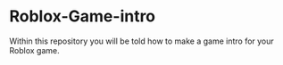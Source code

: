 # Roblox-Game-intro
Within this repository you will be told how to make a game intro for your Roblox game.
